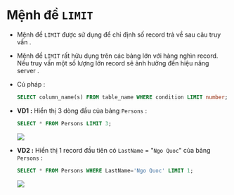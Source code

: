 # Mệnh đề `LIMIT`
- Mệnh đề `LIMIT` được sử dụng để chỉ định số record trả về sau câu truy vấn .
- Mệnh đề `LIMIT` rất hữu dụng trên các bảng lớn với hàng nghìn record. Nếu truy vấn một số lượng lớn record sẽ ảnh hưởng đến hiệu năng server .
- Cú pháp :
    ```sql
    SELECT column_name(s) FROM table_name WHERE condition LIMIT number;
    ```
- **VD1 :** Hiển thị 3 dòng đầu của bảng `Persons` :
    ```sql
    SELECT * FROM Persons LIMIT 3;
    ```
    <img src=https://i.imgur.com/isGq4fk.png>

- **VD2 :** Hiển thị 1 record đầu tiên có `LastName` = "`Ngo Quoc`" của bảng `Persons` :
    ```sql
    SELECT * FROM Persons WHERE LastName='Ngo Quoc' LIMIT 1;
    ```
    <img src=https://i.imgur.com/s6VGAxx.png>